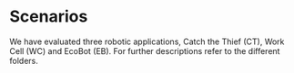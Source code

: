 # Scenarios
We have evaluated three robotic applications, Catch the Thief (CT), Work Cell (WC) and EcoBot (EB).
For further descriptions refer to the different folders. 
